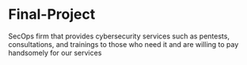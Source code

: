 # Final-Project
SecOps firm that provides cybersecurity services such as pentests, consultations, and trainings to those who need  it and are willing to pay handsomely for our services 
